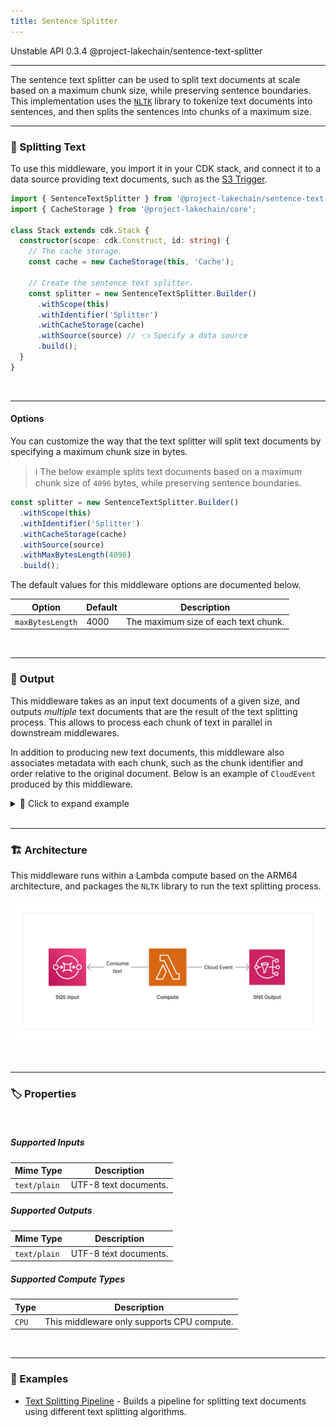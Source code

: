 ```yaml
---
title: Sentence Splitter
---
```


<span title="Label: Pro" data-view-component="true" class="Label Label--api text-uppercase">
  Unstable API
</span>
<span title="Label: Pro" data-view-component="true" class="Label Label--version text-uppercase">
  0.3.4
</span>
<span title="Label: Pro" data-view-component="true" class="Label Label--package">
  @project-lakechain/sentence-text-splitter
</span>
<br>

---

The sentence text splitter can be used to split text documents at scale based on a maximum chunk size, while preserving sentence boundaries. This implementation uses the [`NLTK`](https://www.nltk.org/) library to tokenize text documents into sentences, and then splits the sentences into chunks of a maximum size.

---

### 📝 Splitting Text

To use this middleware, you import it in your CDK stack, and connect it to a data source providing text documents, such as the [S3 Trigger](/project-lakechain/triggers/s3-event-trigger).

```typescript
import { SentenceTextSplitter } from '@project-lakechain/sentence-text-splitter';
import { CacheStorage } from '@project-lakechain/core';

class Stack extends cdk.Stack {
  constructor(scope: cdk.Construct, id: string) {
    // The cache storage.
    const cache = new CacheStorage(this, 'Cache');

    // Create the sentence text splitter.
    const splitter = new SentenceTextSplitter.Builder()
      .withScope(this)
      .withIdentifier('Splitter')
      .withCacheStorage(cache)
      .withSource(source) // 👈 Specify a data source
      .build();
  }
}
```

<br>

---

#### Options

You can customize the way that the text splitter will split text documents by specifying a maximum chunk size in bytes.

> ℹ️ The below example splits text documents based on a maximum chunk size of `4096` bytes, while preserving sentence boundaries.

```typescript
const splitter = new SentenceTextSplitter.Builder()
  .withScope(this)
  .withIdentifier('Splitter')
  .withCacheStorage(cache)
  .withSource(source)
  .withMaxBytesLength(4096)
  .build();
```

The default values for this middleware options are documented below.

| Option | Default | Description |
| ------ | ------- | --- |
| `maxBytesLength` | 4000 | The maximum size of each text chunk. |

<br>

---

### 📄 Output

This middleware takes as an input text documents of a given size, and outputs *multiple* text documents that are the result of the text splitting process. This allows to process each chunk of text in parallel in downstream middlewares.

In addition to producing new text documents, this middleware also associates metadata with each chunk, such as the chunk identifier and order relative to the original document. Below is an example of `CloudEvent` produced by this middleware.

<details>
  <summary>💁 Click to expand example</summary>

  ```json
  {
    "specversion": "1.0",
    "id": "1780d5de-fd6f-4530-98d7-82ebee85ea39",
    "type": "document-created",
    "time": "2023-10-22T13:19:10.657Z",
    "data": {
        "chainId": "6ebf76e4-f70c-440c-98f9-3e3e7eb34c79",
        "source": {
            "url": "s3://bucket/text.txt",
            "type": "text/plain",
            "size": 24536,
            "etag": "1243cbd6cf145453c8b5519a2ada4779"
        },
        "document": {
            "url": "s3://bucket/text.txt",
            "type": "text/plain",
            "size": 24536,
            "etag": "1243cbd6cf145453c8b5519a2ada4779"
        },
        "metadata": {
          "properties": {
            "kind": "text",
            "attrs": {
              "chunk": {
                "id": "4a5b6c7d8e9fd21dacb",
                "order": 0
              }
            }
          }
        },
        "callStack": []
    }
  }
  ```

</details>

<br>

---

### 🏗️ Architecture

This middleware runs within a Lambda compute based on the ARM64 architecture, and packages the `NLTK` library to run the text splitting process.

![Architecture](../../../assets/character-text-splitter-architecture.png)

<br>

---

### 🏷️ Properties

<br>

##### Supported Inputs

|  Mime Type  | Description |
| ----------- | ----------- |
| `text/plain` | UTF-8 text documents. |

##### Supported Outputs

|  Mime Type  | Description |
| ----------- | ----------- |
| `text/plain` | UTF-8 text documents. |

##### Supported Compute Types

| Type  | Description |
| ----- | ----------- |
| `CPU` | This middleware only supports CPU compute. |

<br>

---

### 📖 Examples

- [Text Splitting Pipeline](https://github.com/awslabs/project-lakechain/tree/main/examples/simple-pipelines/text-splitting-pipeline) - Builds a pipeline for splitting text documents using different text splitting algorithms.

